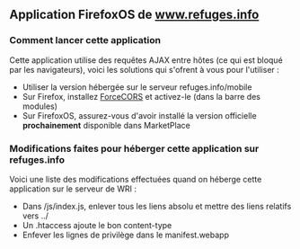 ## Application FirefoxOS de www.refuges.info

### Comment lancer cette application

Cette application utilise des requêtes AJAX entre hôtes (ce qui est bloqué par les navigateurs), voici les solutions qui s'ofrent à vous pour l'utiliser :

 * Utiliser la version hébergée sur le serveur refuges.info/mobile
 * Sur Firefox, installez [ForceCORS](https://addons.mozilla.org/fr/firefox/addon/forcecors) et activez-le (dans la barre des modules)
 * Sur FirefoxOS, assurez-vous d'avoir installé la version officielle **prochainement** disponible dans MarketPlace

### Modifications faites pour héberger cette application sur refuges.info

Voici une liste des modifications effectuées quand on héberge cette application sur le serveur de WRI :

 * Dans /js/index.js, enlever tous les liens absolu et mettre des liens relatifs vers ../
 * Un .htaccess ajoute le bon content-type
 * Enfever les lignes de privilège dans le manifest.webapp